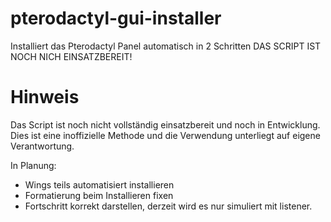 # pterodactyl-gui-installer
Installiert das Pterodactyl Panel automatisch in 2 Schritten
DAS SCRIPT IST NOCH NICH EINSATZBEREIT!


# Hinweis
Das Script ist noch nicht vollständig einsatzbereit und noch in Entwicklung. Dies ist eine inoffizielle Methode und die Verwendung unterliegt auf eigene Verantwortung.



In Planung:
- Wings teils automatisiert installieren
- Formatierung beim Installieren fixen
- Fortschritt korrekt darstellen, derzeit wird es nur simuliert mit listener.
